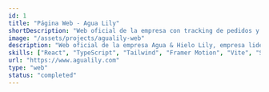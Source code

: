 ```yaml
---
id: 1
title: "Página Web - Agua Lily"
shortDescription: "Web oficial de la empresa con tracking de pedidos y solicitud de servicios."
image: "/assets/projects/agualily-web"
description: "Web oficial de la empresa Agua & Hielo Lily, empresa lider en purificación y distribución de agua potable en Santo Domingo Norte, Rep. Dom. La web incluye un apartado de rastreo de pedidos para sus clientes."
skills: ["React", "TypeScript", "Tailwind", "Framer Motion", "Vite", "Swiper"]
url: "https://www.agualily.com"
type: "web"
status: "completed"
---
```

